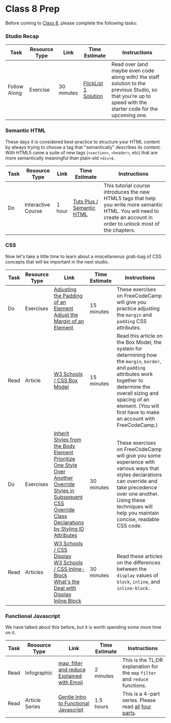 
# Class 8 Prep

Before coming to [Class 8](../class8), please complete the following tasks:

### Studio Recap
Task | Resource Type | Link | Time Estimate | Instructions
-----|---------------|------|---------------|-------------
Follow Along | Exercise | 30 minutes | [FlickList 1 Solution](https://github.com/LaunchCodeEducation/flicklist/tree/studio1-staff-solution) | Read over (and maybe even code along with) the staff solution to the previous Studio, so that you're up to speed with the starter code for the upcoming one.


### Semantic HTML

These days it is considered best-practice to structure your HTML content by always trying to choose a tag that "semantically" describes its content. With HTML5 came a suite of new tags (`<section>`, `<header>`, etc) that are more semantically meaningful than plain-old `<div>`s.

Task | Resource Type | Link | Time Estimate | Instructions
-----|---------------|------|---------------|-------------
Do | Interactive Course | 1 hour | [Tuts Plus / Semantic HTML][semantic-tutorial] | This tutorial course introduces the new HTML5 tags that help you write more semantic HTML. You will need to create an account in order to unlock most of the chapters.

[semantic-tutorial]: http://webdesign.tutsplus.com/courses/semantic-html-how-to-structure-web-pages


### CSS

Now let's take a little time to learn about a miscellaneous grab-bag of CSS concepts that will be important in the next studio.

Task | Resource Type | Link | Time Estimate | Instructions
-----|---------------|------|---------------|-------------
Do | Exercises | <a href="https://www.freecodecamp.com/challenges/adjusting-the-padding-of-an-element" target="_blank">Adjusting the Padding of an Element</a> <br/> <a href="https://www.freecodecamp.com/challenges/adjust-the-margin-of-an-element" target="_blank">Adjust the Margin of an Element</a> | 15 minutes | These exercises on FreeCodeCamp will give you practice adjusting the `margin` and `padding` CSS attributes.
Read | Article | <a href="http://www.w3schools.com/css/css_boxmodel.asp" target="_blank"> W3 Schools / CSS Box Model </a>  | 15 minutes | Read this article on the Box Model, the system for determining how the `margin`, `border`, and `padding` attributes work together to determine the overall sizing and spacing of an element. (You will first have to make an account with FreeCodeCamp.)
Do | Exercises | <a href="https://www.freecodecamp.com/challenges/inherit-styles-from-the-body-element" target="_blank">Inherit Styles from the Body Element</a> <br/> <a href="https://www.freecodecamp.com/challenges/prioritize-one-style-over-another" target="_blank">Prioritize One Style Over Another</a> <br/> <a href="https://www.freecodecamp.com/challenges/override-styles-in-subsequent-css"  target="_blank">Override Styles in Subsequent CSS</a> </br> <a href="https://www.freecodecamp.com/challenges/override-class-declarations-by-styling-id-attributes" target="_blank">Override Class Declarations by Styling ID Attributes</a> | 30 minutes | These exercises on FreeCodeCamp will give you some experience with various ways that styles declarations can override and take precedence over one another. Using these techniques will help you maintain concise, readable CSS code.
Read | Articles | <a href="http://www.w3schools.com/css/css_inline-block.asp" target="_blank">W3 Schools / CSS Display</a> <br/> <a href="http://www.w3schools.com/css/css_inline-block.asp" target="_blank">W3 Schools / CSS Inline-Block</a> <br/> <a href="https://designshack.net/articles/css/whats-the-deal-with-display-inline-block/" target="_blank"> What's the Deal with Display Inline Block</a> | 30 minutes | Read these articles on the differences between the `display` values of `block`, `inline`, and `inline-block`.


### Functional Javascript

We have talked about this before, but it is worth spending some more time on it.

Task | Resource Type | Link | Time Estimate | Instructions
-----|---------------|------|---------------|-------------
Read | Infographic | [map, filter and reduce Explained with Emoji][functional-emoji] | 2 minutes | This is the TL;DR explanation for the `map` `filter` and `reduce` functions.
Read | Article Series | [Gentle Intro to Functional Javascript][functional-js-1] | 1.5 hours | This is a 4-part series. Please read [all][functional-js-2] [four][functional-js-3] [parts][functional-js-4].

[functional-emoji]: https://i.redd.it/yf7rw3pjiapx.jpg
[functional-js-1]: http://jrsinclair.com/articles/2016/gentle-introduction-to-functional-javascript-intro/
[functional-js-2]: http://jrsinclair.com/articles/2016/gentle-introduction-to-functional-javascript-arrays/
[functional-js-3]: http://jrsinclair.com/articles/2016/gentle-introduction-to-functional-javascript-functions/
[functional-js-4]: http://jrsinclair.com/articles/2016/gentle-introduction-to-functional-javascript-style/
